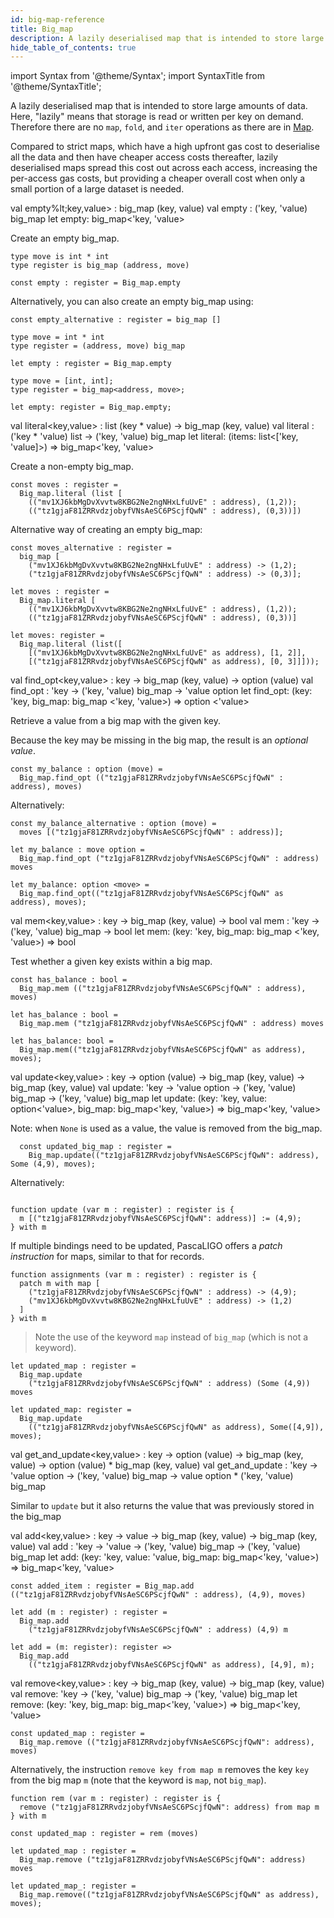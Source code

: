 ```yaml
---
id: big-map-reference
title: Big_map
description: A lazily deserialised map that is intended to store large amounts of data.
hide_table_of_contents: true
---
```


import Syntax from '@theme/Syntax';
import SyntaxTitle from '@theme/SyntaxTitle';

A lazily deserialised map that is intended to store large amounts of
data. Here, "lazily" means that storage is read or written per key on
demand. Therefore there are no `map`, `fold`, and `iter` operations as
there are in [Map](map.md).

Compared to strict maps, which have a high upfront gas cost to
deserialise all the data and then have cheaper access costs
thereafter, lazily deserialised maps spread this cost out across each
access, increasing the per-access gas costs, but providing a cheaper
overall cost when only a small portion of a large dataset is needed.

<SyntaxTitle syntax="pascaligo">
val empty%lt;key,value&gt; : big_map (key, value)
</SyntaxTitle>
<SyntaxTitle syntax="cameligo">
val empty : ('key, 'value) big_map
</SyntaxTitle>

<SyntaxTitle syntax="jsligo">
let empty: big_map&lt;&apos;key, &apos;value&gt;
</SyntaxTitle>

Create an empty big_map.

<Syntax syntax="pascaligo">

```pascaligo group=big_map
type move is int * int
type register is big_map (address, move)

const empty : register = Big_map.empty
```

Alternatively, you can also create an empty big_map using:

```pascaligo group=big_map
const empty_alternative : register = big_map []
```

</Syntax>
<Syntax syntax="cameligo">

```cameligo group=big_map
type move = int * int
type register = (address, move) big_map

let empty : register = Big_map.empty
```

</Syntax>

<Syntax syntax="jsligo">

```jsligo group=big_map
type move = [int, int];
type register = big_map<address, move>;

let empty: register = Big_map.empty;
```

</Syntax>


<SyntaxTitle syntax="pascaligo">
val literal&lt;key,value&gt; : list (key * value) -> big_map (key, value)
</SyntaxTitle>
<SyntaxTitle syntax="cameligo">
val literal : ('key * 'value) list -> ('key, 'value) big_map
</SyntaxTitle>

<SyntaxTitle syntax="jsligo">
let literal: (items: list&lt;[&apos;key, &apos;value]&gt;) => big_map&lt;&apos;key, &apos;value&gt;
</SyntaxTitle>

Create a non-empty big_map.

<Syntax syntax="pascaligo">

```pascaligo group=big_map
const moves : register =
  Big_map.literal (list [
    (("mv1XJ6kbMgDvXvvtw8KBG2Ne2ngNHxLfuUvE" : address), (1,2));
    (("tz1gjaF81ZRRvdzjobyfVNsAeSC6PScjfQwN" : address), (0,3))])
```

Alternative way of creating an empty big_map:

```pascaligo group=big_map
const moves_alternative : register =
  big_map [
    ("mv1XJ6kbMgDvXvvtw8KBG2Ne2ngNHxLfuUvE" : address) -> (1,2);
    ("tz1gjaF81ZRRvdzjobyfVNsAeSC6PScjfQwN" : address) -> (0,3)];
```

</Syntax>
<Syntax syntax="cameligo">

```cameligo group=big_map
let moves : register =
  Big_map.literal [
    (("mv1XJ6kbMgDvXvvtw8KBG2Ne2ngNHxLfuUvE" : address), (1,2));
    (("tz1gjaF81ZRRvdzjobyfVNsAeSC6PScjfQwN" : address), (0,3))]
```

</Syntax>

<Syntax syntax="jsligo">

```jsligo group=big_map
let moves: register =
  Big_map.literal (list([
    [("mv1XJ6kbMgDvXvvtw8KBG2Ne2ngNHxLfuUvE" as address), [1, 2]],
    [("tz1gjaF81ZRRvdzjobyfVNsAeSC6PScjfQwN" as address), [0, 3]]]));
```

</Syntax>

<SyntaxTitle syntax="pascaligo">
val find_opt&lt;key,value&gt; : key -> big_map (key, value) -> option (value)
</SyntaxTitle>
<SyntaxTitle syntax="cameligo">
val find_opt : 'key -> ('key, 'value) big_map -> 'value option
</SyntaxTitle>

<SyntaxTitle syntax="jsligo">
let find_opt: (key: &apos;key, big_map: big_map &lt;&apos;key, &apos;value&gt;) => option &lt;&apos;value&gt;
</SyntaxTitle>

Retrieve a value from a big map with the given key.

Because the key may be missing in the big map, the result is an
*optional value*.


<Syntax syntax="pascaligo">

```pascaligo group=big_map
const my_balance : option (move) =
  Big_map.find_opt (("tz1gjaF81ZRRvdzjobyfVNsAeSC6PScjfQwN" : address), moves)
```

Alternatively:

```pascaligo group=big_map
const my_balance_alternative : option (move) =
  moves [("tz1gjaF81ZRRvdzjobyfVNsAeSC6PScjfQwN" : address)];
```

</Syntax>
<Syntax syntax="cameligo">

```cameligo group=big_map
let my_balance : move option =
  Big_map.find_opt ("tz1gjaF81ZRRvdzjobyfVNsAeSC6PScjfQwN" : address) moves
```

</Syntax>

<Syntax syntax="jsligo">

```jsligo group=big_map
let my_balance: option <move> =
  Big_map.find_opt(("tz1gjaF81ZRRvdzjobyfVNsAeSC6PScjfQwN" as address), moves);
```

</Syntax>


<SyntaxTitle syntax="pascaligo">
val mem&lt;key,value&gt; : key -> big_map (key, value) -> bool
</SyntaxTitle>
<SyntaxTitle syntax="cameligo">
val mem : 'key -> ('key, 'value) big_map -> bool
</SyntaxTitle>

<SyntaxTitle syntax="jsligo">
let mem: (key: &apos;key, big_map: big_map &lt;&apos;key, &apos;value&gt;) => bool
</SyntaxTitle>

Test whether a given key exists within a big map.

<Syntax syntax="pascaligo">

```pascaligo group=big_map
const has_balance : bool =
  Big_map.mem (("tz1gjaF81ZRRvdzjobyfVNsAeSC6PScjfQwN" : address), moves)
```

</Syntax>
<Syntax syntax="cameligo">

```cameligo group=big_map
let has_balance : bool =
  Big_map.mem ("tz1gjaF81ZRRvdzjobyfVNsAeSC6PScjfQwN" : address) moves
```

</Syntax>

<Syntax syntax="jsligo">

```jsligo group=big_map
let has_balance: bool =
  Big_map.mem(("tz1gjaF81ZRRvdzjobyfVNsAeSC6PScjfQwN" as address), moves);
```

</Syntax>

<SyntaxTitle syntax="pascaligo">
val update&lt;key,value&gt; : key -> option (value) -> big_map (key, value) -> big_map (key, value)
</SyntaxTitle>
<SyntaxTitle syntax="cameligo">
val update: 'key -> 'value option -> ('key, 'value) big_map -> ('key, 'value) big_map
</SyntaxTitle>

<SyntaxTitle syntax="jsligo">
let update: (key: &apos;key, value: option&lt;&apos;value&gt;, big_map: big_map&lt;&apos;key, &apos;value&gt;) => big_map&lt;&apos;key, &apos;value&gt;
</SyntaxTitle>

Note: when `None` is used as a value, the value is removed from the big_map.

<Syntax syntax="pascaligo">

```pascaligo group=big_map
  const updated_big_map : register =
    Big_map.update(("tz1gjaF81ZRRvdzjobyfVNsAeSC6PScjfQwN": address), Some (4,9), moves);
```

Alternatively:

```pascaligo group=big_map

function update (var m : register) : register is {
  m [("tz1gjaF81ZRRvdzjobyfVNsAeSC6PScjfQwN": address)] := (4,9);
} with m

```

If multiple bindings need to be updated, PascaLIGO offers a *patch
instruction* for maps, similar to that for records.

```pascaligo group=big_map
function assignments (var m : register) : register is {
  patch m with map [
    ("tz1gjaF81ZRRvdzjobyfVNsAeSC6PScjfQwN" : address) -> (4,9);
    ("mv1XJ6kbMgDvXvvtw8KBG2Ne2ngNHxLfuUvE" : address) -> (1,2)
  ]
} with m
```

> Note the use of the keyword `map` instead of `big_map` (which is not
> a keyword).

</Syntax>
<Syntax syntax="cameligo">

```cameligo group=big_map
let updated_map : register =
  Big_map.update
    ("tz1gjaF81ZRRvdzjobyfVNsAeSC6PScjfQwN" : address) (Some (4,9)) moves
```

</Syntax>

<Syntax syntax="jsligo">

```jsligo group=big_map
let updated_map: register =
  Big_map.update
    (("tz1gjaF81ZRRvdzjobyfVNsAeSC6PScjfQwN" as address), Some([4,9]), moves);
```

</Syntax>

<SyntaxTitle syntax="pascaligo">
val get_and_update&lt;key,value&gt; : key -> option (value) -> big_map (key, value) -> option (value) * big_map (key, value)
</SyntaxTitle>
<SyntaxTitle syntax="cameligo">
val get_and_update : 'key -> 'value option -> ('key, 'value) big_map -> value option * ('key, 'value) big_map
</SyntaxTitle>


Similar to `update` but it also returns the value that was previously stored in the big_map

<SyntaxTitle syntax="pascaligo">
val add&lt;key,value&gt; : key -> value -> big_map (key, value) -> big_map (key, value)
</SyntaxTitle>
<SyntaxTitle syntax="cameligo">
val add : 'key -> 'value -> ('key, 'value) big_map  -> ('key, 'value) big_map
</SyntaxTitle>

<SyntaxTitle syntax="jsligo">
let add: (key: &apos;key, value: &apos;value, big_map: big_map&lt;&apos;key, &apos;value&gt;) => big_map&lt;&apos;key, &apos;value&gt;
</SyntaxTitle>
<Syntax syntax="pascaligo">

```pascaligo group=big_map
const added_item : register = Big_map.add (("tz1gjaF81ZRRvdzjobyfVNsAeSC6PScjfQwN" : address), (4,9), moves)
```

</Syntax>
<Syntax syntax="cameligo">

```cameligo group=big_map
let add (m : register) : register =
  Big_map.add
    ("tz1gjaF81ZRRvdzjobyfVNsAeSC6PScjfQwN" : address) (4,9) m
```

</Syntax>

<Syntax syntax="jsligo">

```jsligo group=big_map
let add = (m: register): register =>
  Big_map.add
    (("tz1gjaF81ZRRvdzjobyfVNsAeSC6PScjfQwN" as address), [4,9], m);
```

</Syntax>


<SyntaxTitle syntax="pascaligo">
val remove&lt;key,value&gt; : key -> big_map (key, value) -> big_map (key, value)
</SyntaxTitle>
<SyntaxTitle syntax="cameligo">
val remove: 'key -> ('key, 'value) big_map -> ('key, 'value) big_map
</SyntaxTitle>

<SyntaxTitle syntax="jsligo">
let remove: (key: &apos;key, big_map: big_map&lt;&apos;key, &apos;value&gt;) => big_map&lt;&apos;key, &apos;value&gt;
</SyntaxTitle>

<Syntax syntax="pascaligo">

```pascaligo group=big_map
const updated_map : register =
  Big_map.remove (("tz1gjaF81ZRRvdzjobyfVNsAeSC6PScjfQwN": address), moves)
```

Alternatively, the instruction `remove key from map m` removes the key
`key` from the big map `m` (note that the keyword is `map`, not
`big_map`).

```pascaligo group=big_map
function rem (var m : register) : register is {
  remove ("tz1gjaF81ZRRvdzjobyfVNsAeSC6PScjfQwN": address) from map m
} with m

const updated_map : register = rem (moves)
```

</Syntax>
<Syntax syntax="cameligo">

```cameligo group=big_map
let updated_map : register =
  Big_map.remove ("tz1gjaF81ZRRvdzjobyfVNsAeSC6PScjfQwN": address) moves
```

</Syntax>

<Syntax syntax="jsligo">

```jsligo group=big_map
let updated_map_: register =
  Big_map.remove(("tz1gjaF81ZRRvdzjobyfVNsAeSC6PScjfQwN" as address), moves);
```

</Syntax>
